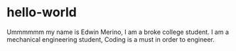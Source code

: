 # hello-world
Ummmmmm my name is Edwin Merino, I am a broke college student. 
I am a mechanical engineering student, Coding is a must in order to engineer.
